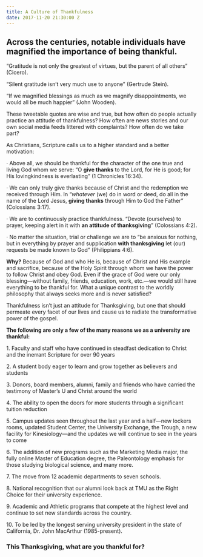 ```yaml
---
title: A Culture of Thankfulness
date: 2017-11-20 21:30:00 Z
---
```


## Across the centuries, notable individuals have magnified the importance of being thankful.

“Gratitude is not only the greatest of virtues, but the parent of all others” (Cicero).

“Silent gratitude isn’t very much use to anyone” (Gertrude Stein).

“If we magnified blessings as much as we magnify disappointments, we would all be much happier” (John Wooden).

These tweetable quotes are wise and true, but how often do people actually practice an attitude of thankfulness? How often are news stories and our own social media feeds littered with complaints? How often do we take part?

As Christians, Scripture calls us to a higher standard and a better motivation:

· Above all, we should be thankful for the character of the one true and living God whom we serve: “O **give thanks** to the Lord, for He is good; for His lovingkindness is everlasting” (1 Chronicles 16:34).

· We can only truly give thanks because of Christ and the redemption we received through Him. In “*whatever* (we) do in word or deed, do all in the name of the Lord Jesus, **giving thanks** through Him to God the Father” (Colossians 3:17).

· We are to continuously practice thankfulness. “Devote (ourselves) to prayer, keeping alert in it with **an attitude of thanksgiving**” (Colossians 4:2).

· No matter the situation, trial or challenge we are to “be anxious for nothing, but in everything by prayer and supplication **with thanksgiving** let (our) requests be made known to God” (Philippians 4:6).

**Why?** Because of God and who He is, because of Christ and His example and sacrifice, because of the Holy Spirit through whom we have the power to follow Christ and obey God. Even if the grace of God were our only blessing—without family, friends, education, work, etc.—we would still have everything to be thankful for. What a unique contrast to the worldly philosophy that always seeks more and is never satisfied?

Thankfulness isn’t just an attitude for Thanksgiving, but one that should permeate every facet of our lives and cause us to radiate the transformative power of the gospel.

**The following are only a few of the many reasons we as a university are thankful:**

1\. Faculty and staff who have continued in steadfast dedication to Christ and the inerrant Scripture for over 90 years

2\. A student body eager to learn and grow together as believers and students

3\. Donors, board members, alumni, family and friends who have carried the testimony of Master’s U and Christ around the world

4\. The ability to open the doors for more students through a significant tuition reduction

5\. Campus updates seen throughout the last year and a half—new lockers rooms, updated Student Center, the University Exchange, the Trough, a new facility for Kinesiology—and the updates we will continue to see in the years to come

6\. The addition of new programs such as the Marketing Media major, the fully online Master of Education degree, the Paleontology emphasis for those studying biological science, and many more.

7\. The move from 12 academic departments to seven schools.

8\. National recognition that our alumni look back at TMU as the Right Choice for their university experience.

9\. Academic and Athletic programs that compete at the highest level and continue to set new standards across the country.

10\. To be led by the longest serving university president in the state of California, Dr. John MacArthur (1985-present).

### This Thanksgiving, what are you thankful for?